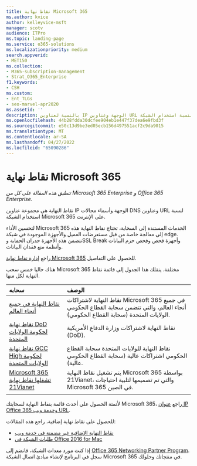 ```yaml
---
title: نقاط نهاية Microsoft 365
ms.author: kvice
author: kelleyvice-msft
manager: scotv
audience: ITPro
ms.topic: landing-page
ms.service: o365-solutions
ms.localizationpriority: medium
search.appverid:
- MET150
ms.collection:
- M365-subscription-management
- Strat_O365_Enterprise
f1.keywords:
- CSH
ms.custom:
- Ent_TLGs
- seo-marvel-apr2020
ms.assetid: ''
description: بالنسبة لعناوين IP الوجهة وعناوين URL لنسبة استخدام الشبكة Microsoft 365، استخدم قائمة المقالات هذه لنقاط نهاية الإنترنت للسحابات Microsoft 365 المختلفة.
ms.openlocfilehash: 44b28fdda30dcfee904eb1e447f37dea6e9fbd3f
ms.sourcegitcommit: e50c13d9be3ed05ecb156d497551acf2c9da9015
ms.translationtype: MT
ms.contentlocale: ar-SA
ms.lasthandoff: 04/27/2022
ms.locfileid: "65090286"
---
```

# <a name="microsoft-365-endpoints"></a>نقاط نهاية Microsoft 365

*تنطبق هذه المقالة على كل من Microsoft 365 Enterprise و Office 365 Enterprise.*

نقاط النهاية هي مجموعة عناوين IP الوجهة وأسماء مجالات DNS وعناوين URL لنسبة استخدام الشبكة Microsoft 365 على الإنترنت. 

لتحسين الأداء Microsoft 365 الخدمات المستندة إلى السحابة، تحتاج نقاط النهاية هذه إلى معالجة خاصة من قبل مستعرضات العميل والأجهزة الموجودة في شبكة edge. تتضمن هذه الأجهزة جدران الحماية وSSL Break وأجهزة فحص وفحص حزم البيانات وأنظمة منع فقدان البيانات.

راجع [إدارة نقاط نهاية Microsoft 365](managing-office-365-endpoints.md) للحصول على التفاصيل.

هناك حاليا خمس سحب Microsoft 365 مختلفة. ينقلك هذا الجدول إلى قائمة نقاط النهاية لكل منها.

| سحابه | الوصف |
|:-------|:-----|
| [نقاط النهاية في جميع أنحاء العالم](urls-and-ip-address-ranges.md) | نقاط النهاية لاشتراكات Microsoft 365 في جميع أنحاء العالم، والتي تتضمن سحابة القطاع الحكومي الولايات المتحدة (سحابة القطاع الحكومي). |
| [نقاط نهاية DoD لحكومة الولايات المتحدة](microsoft-365-u-s-government-dod-endpoints.md) | نقاط النهاية لاشتراكات وزارة الدفاع الأمريكية (DoD). |
| [نقاط نهاية GCC High لحكومة الولايات المتحدة](microsoft-365-u-s-government-gcc-high-endpoints.md) | نقاط النهاية للولايات المتحدة سحابة القطاع الحكومي اشتراكات عالية (سحابة القطاع الحكومي عالية). |
| [Microsoft 365 تشغلها نقاط نهاية 21Vianet](urls-and-ip-address-ranges-21vianet.md) | يتم تشغيل نقاط النهاية Microsoft 365 بواسطة 21Vianet، والتي تم تصميمها لتلبية احتياجات Microsoft 365 في الصين. |
|||

لأتمتة الحصول على أحدث قائمة بنقاط النهاية لسحابتك Microsoft 365، راجع [عنوان IP Office 365 وخدمة ويب URL](microsoft-365-ip-web-service.md).

للحصول على نقاط نهاية إضافية، راجع هذه المقالات:

- [نقاط النهاية الإضافية غير مضمنة في خدمة ويب](additional-office365-ip-addresses-and-urls.md)
- [طلبات الشبكة في Office 2016 for Mac](network-requests-in-office-2016-for-mac.md)

إذا كنت مورد معدات الشبكة، فانضم إلى [Office 365 Networking Partner Program](microsoft-365-networking-partner-program.md). سجل في البرنامج لإنشاء مبادئ اتصال الشبكة Microsoft 365 في منتجاتك وحلولك. 
